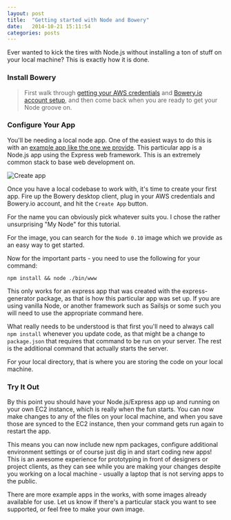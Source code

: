 ```yaml
---
layout: post
title:  "Getting started with Node and Bowery"
date:   2014-10-21 15:11:54
categories: posts
---
```


Ever wanted to kick the tires with Node.js without installing a ton of stuff on your local machine? This is exactly how it is done.

### Install Bowery

> First walk through [getting your AWS credentials](http://docs.aws.amazon.com/general/latest/gr/getting-aws-sec-creds.html) and [Bowery.io account setup](/start/ "Click to read Getting Started"), and then come back when you are ready to get your Node groove on.

### Configure Your App

You'll be needing a local node app. One of the easiest ways to do this is with an [example app like the one we provide](https://github.com/Bowery/node-example). This particular app is a Node.js app using the Express web framework. This is an extremely common stack to base web development on.

![Create app](http://bowery-blog.s3.amazonaws.com/desktop/node/node_app_screen.png "Example Node.js/Express app configuration")

Once you have a local codebase to work with, it's time to create your first app. Fire up the Bowery desktop client, plug in your AWS credentials and Bowery.io account, and hit the `Create App` button.

For the name you can obviously pick whatever suits you. I chose the rather unsurprising "My Node" for this tutorial.

For the image, you can search for the `Node 0.10` image which we provide as an easy way to get started.

Now for the important parts - you need to use the following for your command:

```
npm install && node ./bin/www
```

This only works for an express app that was created with the express-generator package, as that is how this particular app was set up. If you are using vanilla Node, or another framework such as Sailsjs or some such you will need to use the appropriate command here.

What really needs to be understood is that first you'll need to always call `npm install` whenever you update code, as that might be a change to `package.json` that requires that command to be run on your server. The rest is the additional command that actually starts the server.

For your local directory, that is where you are storing the code on your local machine.

### Try It Out

By this point you should have your Node.js/Express app up and running on your own EC2 instance, which is really when the fun starts. You can now make changes to any of the files on your local machine, and when you save those are synced to the EC2 instance, then your command gets run again to restart the app.

This means you can now include new npm packages, configure additional environment settings or of course just dig in and start coding new apps! This is an awesome experience for prototyping in front of designers or project clients, as they can see while you are making your changes despite you working on a local machine - usually a laptop that is not serving apps to the public.

There are more example apps in the works, with some images already available for use. Let us know if there's a particular stack you want to see supported, or feel free to make your own image.